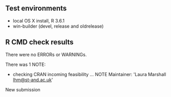 ## Test environments
* local OS X install, R 3.6.1
* win-builder (devel, release and oldrelease)

## R CMD check results
There were no ERRORs or WARNINGs. 

There was 1 NOTE:

* checking CRAN incoming feasibility ... NOTE
Maintainer: 'Laura Marshall <lhm@st-and.ac.uk>'

New submission
